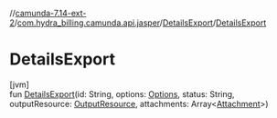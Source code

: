 //[camunda-7.14-ext-2](../../../index.md)/[com.hydra_billing.camunda.api.jasper](../index.md)/[DetailsExport](index.md)/[DetailsExport](-details-export.md)

# DetailsExport

[jvm]\
fun [DetailsExport](-details-export.md)(id: String, options: [Options](../-options/index.md), status: String, outputResource: [OutputResource](../-output-resource/index.md), attachments: Array<[Attachment](../-attachment/index.md)>)

